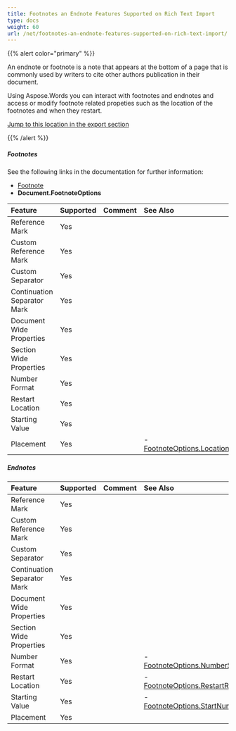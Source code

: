 ```yaml
---
title: Footnotes an Endnote Features Supported on Rich Text Import
type: docs
weight: 60
url: /net/footnotes-an-endnote-features-supported-on-rich-text-import/
---
```


{{% alert color="primary" %}} 

An endnote or footnote is a note that appears at the bottom of a page that is commonly used by writers to cite other authors publication in their document.

Using Aspose.Words you can interact with footnotes and endnotes and access or modify footnote related propeties such as the location of the footnotes and when they restart.

[Jump to this location in the export section](/pages/createpage.action?spaceKey=wordsnet&title=Footnotes+Rtf+Export&linkCreation=true&fromPageId=2595948)

{{% /alert %}} 
##### **Footnotes**
See the following links in the documentation for further information:

- [Footnote](http://www.aspose.com/documentation/.net-components/aspose.words-for-.net/aspose.words.footnote.html)
- **Document.FootnoteOptions**

|**Feature**|**Supported**|**Comment**|**See Also**|
| :- | :- | :- | :- |
|Reference Mark |Yes | | |
|Custom Reference Mark |Yes | | |
|Custom Separator |Yes | | |
|Continuation Separator Mark |Yes | | |
|Document Wide Properties |Yes | | |
|Section Wide Properties |Yes | | |
|Number Format |Yes | | |
|Restart Location |Yes | | |
|Starting Value |Yes | | |
|Placement |Yes | |- [FootnoteOptions.Location](http://www.aspose.com/documentation/.net-components/aspose.words-for-.net/aspose.words.footnoteoptions.location.html)|
##### **Endnotes**

|**Feature**|**Supported**|**Comment**|**See Also**|
| :- | :- | :- | :- |
|Reference Mark |Yes | | |
|Custom Reference Mark |Yes | | |
|Custom Separator |Yes | | |
|Continuation Separator Mark |Yes | | |
|Document Wide Properties |Yes | | |
|Section Wide Properties |Yes | | |
|Number Format |Yes | |- [FootnoteOptions.NumberStyle](http://www.aspose.com/documentation/.net-components/aspose.words-for-.net/aspose.words.footnoteoptions.numberstyle.html)|
|Restart Location |Yes | |- [FootnoteOptions.RestartRule](http://www.aspose.com/documentation/.net-components/aspose.words-for-.net/aspose.words.footnoteoptions.restartrule.html)|
|Starting Value |Yes | |- [FootnoteOptions.StartNumber](http://www.aspose.com/documentation/.net-components/aspose.words-for-.net/aspose.words.footnoteoptions.startnumber.html)|
|Placement |Yes | | |

